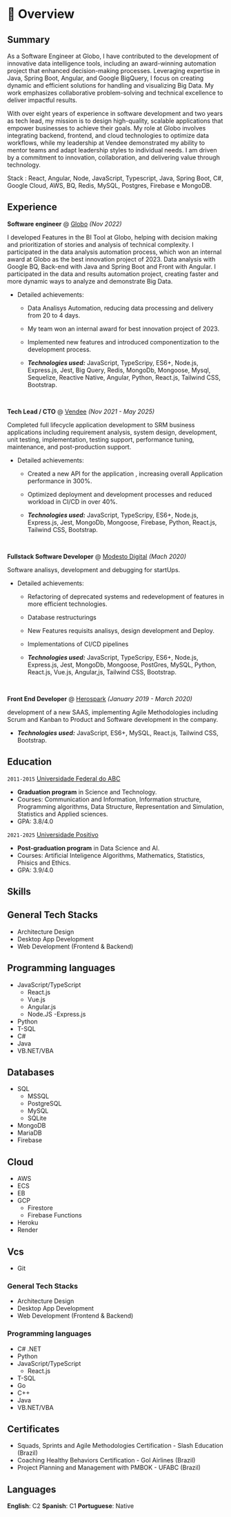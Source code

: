 # 📖 Overview

## Summary

As a Software Engineer at Globo, I have contributed to the development of innovative data intelligence tools, including an award-winning automation project that enhanced decision-making processes. Leveraging expertise in Java, Spring Boot, Angular, and Google BigQuery, I focus on creating dynamic and efficient solutions for handling and visualizing Big Data. My work emphasizes collaborative problem-solving and technical excellence to deliver impactful results.

With over eight years of experience in software development and two years as tech lead, my mission is to design high-quality, scalable applications that empower businesses to achieve their goals. My role at Globo involves integrating backend, frontend, and cloud technologies to optimize data workflows, while my leadership at Vendee demonstrated my ability to mentor teams and adapt leadership styles to individual needs. I am driven by a commitment to innovation, collaboration, and delivering value through technology.

Stack : React, Angular, Node, JavaScript, Typescript, Java, Spring Boot, C#, Google Cloud, AWS, BQ, Redis, MySQL, Postgres, Firebase e MongoDB.

## Experience

**Software engineer** @ [Globo](https://redeglobo.globo.com/) _(Nov 2022)_

I developed Features in the BI Tool at Globo, helping with decision making and prioritization of stories and analysis of technical complexity. I participated in the data analysis automation process, which won an internal award at Globo as the best innovation project of 2023.
Data analysis with Google BQ, Back-end with Java and Spring Boot and Front with Angular. I participated in the data and results automation project, creating faster and more dynamic ways to analyze and demonstrate Big Data.

- Detailed achievements:

  - Data Analisys Automation, reducing data processing and delivery from 20 to 4 days.
  - My team won an internal award for best innovation project of 2023.
  - Implemented new features and introduced componentization to the development process.

  - _**Technologies used:**_ JavaScript, TypeScripy, ES6+, Node.js, Express.js, Jest, Big Query, Redis, MongoDb, Mongoose, Mysql, Sequelize, Reactive Native, Angular, Python, React.js, Tailwind CSS, Bootstrap.

&nbsp;

**Tech Lead / CTO** @ [Vendee](https://www.vendee.com.br/) _(Nov 2021 - May 2025)_

Completed full lifecycle application development to SRM business applications including requirement analysis, system design, development, unit testing, implementation, testing support, performance tuning, maintenance, and post-production support.

- Detailed achievements:

  - Created a new API for the application , increasing overall Application performance in 300%.
  - Optimized deployment and development processes and reduced workload in CI/CD in over 40%.

  - _**Technologies used:**_ JavaScript, TypeScripy, ES6+, Node.js, Express.js, Jest, MongoDb, Mongoose, Firebase, Python, React.js, Tailwind CSS, Bootstrap.

&nbsp;

**Fullstack Software Developer** @ [Modesto Digital](https://github.com/ModestoDigital) _(Mach 2020)_

Software analisys, development and debugging for startUps.

- Detailed achievements:

  - Refactoring of deprecated systems and redevelopment of features in more efficient technologies.
  - Database restructurings
  - New Features requisits analisys, design development and Deploy.
  - Implementations of CI/CD pipelines

  - _**Technologies used:**_ JavaScript, TypeScripy, ES6+, Node.js, Express.js, Jest, MongoDb, Mongoose, PostGres, MySQL, Python, React.js, Vue.js, Angular,js, Tailwind CSS, Bootstrap.

&nbsp;

**Front End Developer** @ [Herospark](https://www.herospark.com.br) _(January 2019 - March 2020)_

development of a new SAAS, implementing Agile Methodologies including Scrum and Kanban to Product and Software development in the company.

- _**Technologies used:**_ JavaScript, ES6+, MySQL, React.js, Tailwind CSS, Bootstrap.

## Education

`2011-2015` [Universidade Federal do ABC](https://www.ufabc.edu.br/en/)

- **Graduation program** in Science and Technology.
- Courses: Communication and Information, Information structure, Programming algorithms, Data Structure, Representation and Simulation, Statistics and Applied sciences.
- GPA: 3.8/4.0

`2021-2025` [Universidade Positivo](https://www.up.edu.br/)

- **Post-graduation program** in Data Science and AI.
- Courses: Artificial Inteligence Algorithms, Mathematics, Statistics, Phisics and Ethics.
- GPA: 3.9/4.0

## Skills

## General Tech Stacks

- Architecture Design
- Desktop App Development
- Web Development (Frontend & Backend)

## Programming languages

- JavaScript/TypeScript
  - React.js
  - Vue.js
  - Angular.js
  - Node.JS
    -Express.js
- Python
- T-SQL
- C#
- Java
- VB.NET/VBA

## Databases

- SQL
  - MSSQL
  - PostgreSQL
  - MySQL
  - SQLite
- MongoDB
- MariaDB
- Firebase

## Cloud

- AWS
- ECS
- EB
- GCP
  - Firestore
  - Firebase Functions
- Heroku
- Render

## Vcs

- Git

### General Tech Stacks

- Architecture Design
- Desktop App Development
- Web Development (Frontend & Backend)

### Programming languages

- C# .NET
- Python
- JavaScript/TypeScript
  - React.js
- T-SQL
- Go
- C++
- Java
- VB.NET/VBA

## Certificates

- Squads, Sprints and Agile Methodologies Certification - Slash Education (Brazil)
- Coaching Healthy Behaviors Certification - Gol Airlines (Brazil)
- Project Planning and Management with PMBOK - UFABC (Brazil)

## Languages

**English**: C2
**Spanish**: C1
**Portuguese**: Native
